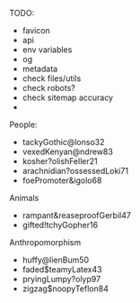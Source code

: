 TODO:

- favicon
- api
- env variables
- og
- metadata
- check files/utils
- check robots?
- check sitemap accuracy
-

People:

- tackyGothic@lonso32
- vexedKenyan@ndrew83
- kosher?olishFeller21
- arachnidian?ossessedLoki71
- foePromoter&igolo68

Animals

- rampant&reaseproofGerbil47
- gifted!tchyGopher16

Anthropomorphism

- huffy@lienBum50
- faded$teamyLatex43
- pryingLumpy?olyp97
- zigzag$noopyTeflon84
